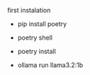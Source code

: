 first instalation

<!-- Setup environment -->
- pip install poetry
- poetry shell
- poetry install

- ollama run llama3.2:1b


